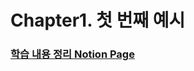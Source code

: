 # Chapter1. 첫 번째 예시



### [학습 내용 정리 Notion Page](https://hminn.notion.site/1-a444598a907947f58e1f2e61ff3637b7)
